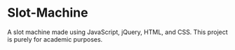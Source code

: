 # Slot-Machine
A slot machine made using JavaScript, jQuery, HTML, and CSS. This project is purely for academic purposes.
